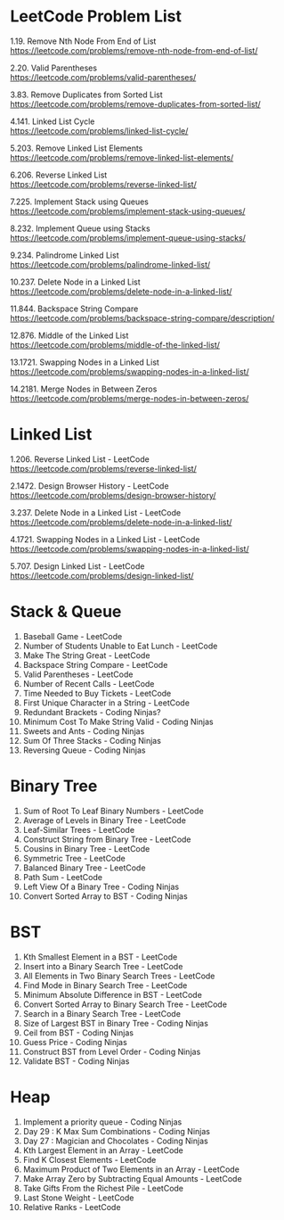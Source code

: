 # LeetCode Problem List

1.19. Remove Nth Node From End of List <br>
https://leetcode.com/problems/remove-nth-node-from-end-of-list/

2.20. Valid Parentheses <br>
https://leetcode.com/problems/valid-parentheses/

3.83. Remove Duplicates from Sorted List <br>
https://leetcode.com/problems/remove-duplicates-from-sorted-list/

4.141. Linked List Cycle <br>
https://leetcode.com/problems/linked-list-cycle/

5.203. Remove Linked List Elements <br>
https://leetcode.com/problems/remove-linked-list-elements/

6.206. Reverse Linked List <br>
https://leetcode.com/problems/reverse-linked-list/

7.225. Implement Stack using Queues <br>
https://leetcode.com/problems/implement-stack-using-queues/

8.232. Implement Queue using Stacks <br>
https://leetcode.com/problems/implement-queue-using-stacks/

9.234. Palindrome Linked List <br>
https://leetcode.com/problems/palindrome-linked-list/

10.237. Delete Node in a Linked List <br>
https://leetcode.com/problems/delete-node-in-a-linked-list/

11.844. Backspace String Compare <br>
https://leetcode.com/problems/backspace-string-compare/description/

12.876. Middle of the Linked List <br>
https://leetcode.com/problems/middle-of-the-linked-list/

13.1721. Swapping Nodes in a Linked List <br>
https://leetcode.com/problems/swapping-nodes-in-a-linked-list/

14.2181. Merge Nodes in Between Zeros <br>
https://leetcode.com/problems/merge-nodes-in-between-zeros/
#

# Linked List

1.206. Reverse Linked List - LeetCode <br>
https://leetcode.com/problems/reverse-linked-list/

2.1472. Design Browser History - LeetCode <br>
https://leetcode.com/problems/design-browser-history/

3.237. Delete Node in a Linked List - LeetCode <br>
https://leetcode.com/problems/delete-node-in-a-linked-list/

4.1721. Swapping Nodes in a Linked List - LeetCode <br>
https://leetcode.com/problems/swapping-nodes-in-a-linked-list/

5.707. Design Linked List - LeetCode <br>
https://leetcode.com/problems/design-linked-list/
#

# Stack & Queue

1. Baseball Game - LeetCode
2. Number of Students Unable to Eat Lunch - LeetCode
3. Make The String Great - LeetCode
4. Backspace String Compare - LeetCode
5. Valid Parentheses - LeetCode
6. Number of Recent Calls - LeetCode
7. Time Needed to Buy Tickets - LeetCode
8. First Unique Character in a String - LeetCode
9. Redundant Brackets - Coding Ninjas?
10. Minimum Cost To Make String Valid - Coding Ninjas
11. Sweets and Ants - Coding Ninjas
12. Sum Of Three Stacks - Coding Ninjas
13. Reversing Queue - Coding Ninjas
#

# Binary Tree

1. Sum of Root To Leaf Binary Numbers - LeetCode
2. Average of Levels in Binary Tree - LeetCode
3. Leaf-Similar Trees - LeetCode
4. Construct String from Binary Tree - LeetCode
5. Cousins in Binary Tree - LeetCode
6. Symmetric Tree - LeetCode
7. Balanced Binary Tree - LeetCode
8. Path Sum - LeetCode
9. Left View Of a Binary Tree - Coding Ninjas
10. Convert Sorted Array to BST - Coding Ninjas
#
                                    
# BST

1. Kth Smallest Element in a BST - LeetCode
2. Insert into a Binary Search Tree - LeetCode
3. All Elements in Two Binary Search Trees - LeetCode
4. Find Mode in Binary Search Tree - LeetCode
5. Minimum Absolute Difference in BST - LeetCode
6. Convert Sorted Array to Binary Search Tree - LeetCode
7. Search in a Binary Search Tree - LeetCode
8. Size of Largest BST in Binary Tree - Coding Ninjas
9. Ceil from BST - Coding Ninjas
10. Guess Price - Coding Ninjas
11. Construct BST from Level Order - Coding Ninjas
12. Validate BST - Coding Ninjas
#

# Heap

1. Implement a priority queue - Coding Ninjas
2. Day 29 : K Max Sum Combinations - Coding Ninjas
3. Day 27 : Magician and Chocolates - Coding Ninjas
4. Kth Largest Element in an Array - LeetCode
5. Find K Closest Elements - LeetCode
6. Maximum Product of Two Elements in an Array - LeetCode
7. Make Array Zero by Subtracting Equal Amounts - LeetCode
8. Take Gifts From the Richest Pile - LeetCode
9. Last Stone Weight - LeetCode
10. Relative Ranks - LeetCode
#